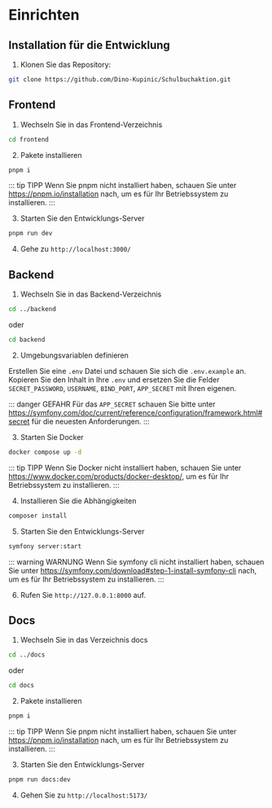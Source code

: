 # Einrichten

## Installation für die Entwicklung

1. Klonen Sie das Repository:

```bash
git clone https://github.com/Dino-Kupinic/Schulbuchaktion.git
```

## Frontend

1. Wechseln Sie in das Frontend-Verzeichnis

```bash
cd frontend
```

2. Pakete installieren

```bash
pnpm i
```

::: tip TIPP
Wenn Sie pnpm nicht installiert haben, schauen Sie unter https://pnpm.io/installation nach, um es für Ihr Betriebssystem zu installieren.
:::

3. Starten Sie den Entwicklungs-Server

```bash
pnpm run dev
```

4. Gehe zu `http://localhost:3000/`

## Backend

1. Wechseln Sie in das Backend-Verzeichnis

```bash
cd ../backend
```
oder
```bash
cd backend
```

2. Umgebungsvariablen definieren

Erstellen Sie eine `.env` Datei und schauen Sie sich die `.env.example` an. Kopieren Sie den Inhalt in Ihre `.env` und ersetzen 
Sie die Felder `SECRET_PASSWORD`, `USERNAME`, `BIND_PORT`, `APP_SECRET` mit Ihren eigenen.

::: danger GEFAHR
Für das `APP_SECRET` schauen Sie bitte unter https://symfony.com/doc/current/reference/configuration/framework.html#secret für die
neuesten Anforderungen.
:::

3. Starten Sie Docker

```bash
docker compose up -d
```

::: tip TIPP
Wenn Sie Docker nicht installiert haben, schauen Sie unter https://www.docker.com/products/docker-desktop/, um es für Ihr
Betriebssystem zu installieren.
:::

4. Installieren Sie die Abhängigkeiten

```bash
composer install
```

5. Starten Sie den Entwicklungs-Server

```bash
symfony server:start
```

::: warning WARNUNG
Wenn Sie symfony cli nicht installiert haben, schauen Sie unter https://symfony.com/download#step-1-install-symfony-cli nach, um es
für Ihr Betriebssystem zu installieren.
:::

6. Rufen Sie `http://127.0.0.1:8000` auf.

## Docs

1. Wechseln Sie in das Verzeichnis docs

```bash
cd ../docs
```
oder
```bash
cd docs
```

2. Pakete installieren

```bash
pnpm i
```

::: tip TIPP
Wenn Sie pnpm nicht installiert haben, schauen Sie unter https://pnpm.io/installation nach, um es für Ihr Betriebssystem zu installieren.
:::

3. Starten Sie den Entwicklungs-Server

```bash
pnpm run docs:dev
```

4. Gehen Sie zu `http://localhost:5173/`

